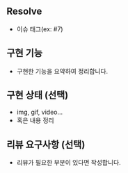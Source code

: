 ## Resolve
  - 이슈 태그(ex: #7)

## 구현 기능
  - 구현한 기능을 요약하여 정리합니다.

## 구현 상태 (선택)
  - img, gif, video...
  - 혹은 내용 정리

## 리뷰 요구사항 (선택)
  - 리뷰가 필요한 부분이 있다면 작성합니다.
